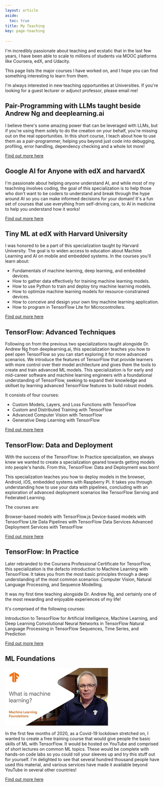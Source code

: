 ```yaml
---
layout: article
aside:
  toc: true
title: My Teaching
key: page-teaching

---
```


I'm incredibly passionate about teaching and ecstatic that in the last few years, I have been able to scale to millions of students via MOOC platforms like Coursera, edX, and Udacity. 

This page lists the major courses I have worked on, and I hope you can find something interesting to learn from them.

I'm always interested in new teaching opportunities at Universities. If you're looking for a guest lecturer or adjunct professor, please email me!

## Pair-Programming with LLMs taught beside Andrew Ng and deeplearning.ai
I believe there's some amazing power that can be leveraged with LLMs, but if you're using them solely to do the creation on your behalf, you're missing out on the real opportunities. In this short course, I teach about how to use them as a pair-programmer, helping you beyond just code into debugging, profiling, error handling, dependency checking and a whole lot more!

[Find out more here](https://www.deeplearning.ai/short-courses/pair-programming-llm/?utm_content=teaser&utm_source=youtube&utm_medium=video&utm_campaign=palm-launch)

## Google AI for Anyone with edX and harvardX

I'm passionate about helping *anyone* understand AI, and while most of my teachning involves coding, the goal of this specialization is to help those who don't want to be coders to understand and break through the hype around AI so you can make informed decisions for your domain! It's a fun set of courses that use everything from self-driving cars, to AI in medicine to help you understand how it works!

[Find out more here](https://www.edx.org/course/google-ai-for-anyone)

## Tiny ML at edX with Harvard University

I was honored to be a part of this specialization taught by Harvard University. The goal is to widen access to education about Machine Learning and AI on mobile and embedded systems. In the courses you'll learn about: 

- Fundamentals of machine learning, deep learning, and embedded devices.
- How to gather data effectively for training machine learning models.
- How to use Python to train and deploy tiny machine learning models.
- How to optimize machine learning models for resource-constrained devices.
- How to conceive and design your own tiny machine learning application.
- How to program in TensorFlow Lite for Microcontrollers.

[Find out more here](https://www.edx.org/professional-certificate/harvardx-tiny-machine-learning)

## TensorFlow: Advanced Techniques 

Following on from the previous two specializations taught alongside Dr. Andrew Ng from deeplearning.ai, this specialization teaches you how to peel open TensorFlow so you can start exploring it for more advanced scenarios.  We introduce the features of TensorFlow that provide learners with more control over their model architecture and gives them the tools to create and train advanced ML models. This specialization is for early and mid-career software and machine learning engineers with a foundational understanding of TensorFlow, seeking to expand their knowledge and skillset by learning advanced TensorFlow features to build robust models.

It consists of four courses:

- Custom Models, Layers, and Loss Functions with TensorFlow
- Custom and Distributed Training with TensorFlow
- Advanced Computer Vision with TensorFlow
- Generative Deep Learning with TensorFlow

[Find out more here](https://www.coursera.org/specializations/tensorflow-advanced-techniques)

## TensorFlow: Data and Deployment 

With the success of the TensorFlow: In Practice specialization, we always knew we wanted to create a specialization geared towards getting models into people's hands. From this, TensorFlow: Data and Deployment was born!

This specialization teaches you how to deploy models in the browser, Android, iOS, embedded systems with Raspberry Pi. It takes you through understanding how to use your data with pipelines, concluding with an exploration of advanced deployment scenarios like TensorFlow Serving and Federated Learning.

The courses are:

Browser-based models with TensorFlow.js
Device-based models with TensorFlow Lite
Data Pipelines with TensorFlow Data Services
Advanced Deployment Services with TensorFlow

[Find out more here](https://www.coursera.org/specializations/tensorflow-data-and-deployment)

## TensorFlow: In Practice

Later rebranded to the Coursera Professional Certificate for TensorFlow, this specialization is the defacto introduction to Machine Learning with TensorFlow. It takes you from the most basic principles through a deep understanding of the most common scenarios: Computer Vision, Natural Language Processing, and Sequence Modelling. 

It was my first time teaching alongside Dr. Andrew Ng, and certainly one of the most rewarding and enjoyable experiences of my life!

It's comprised of the following courses:

Introduction to TensorFlow for Artificial Intelligence, Machine Learning, and Deep Learning
Convolutional Neural Networks in TensorFlow
Natural Language Processing in TensorFlow
Sequences, Time Series, and Prediction

[Find out more here](https://www.coursera.org/professional-certificates/tensorflow-in-practice)

## ML Foundations

![ML Foundations icon](/assets/mlfoundations.jpg)

In the first few months of 2020, as a Covid-19 lockdown stretched on, I wanted to create a free training course that would give people the basic skills of ML with TensorFlow. It would be hosted on YouTube and comprised of short lectures on common ML topics. These would be complete with hands-on code labs so you could roll your sleeves up and try this stuff out for yourself. I'm delighted to see that several hundred thousand people have used this material, and various services have made it available beyond YouTube in several other countries!

[Find out more here](https://www.youtube.com/playlist?list=PLOU2XLYxmsII9mzQ-Xxug4l2o04JBrkLV)
